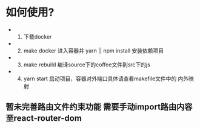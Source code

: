 # 如何使用?
- 1. 下载docker
- 2. make docker 进入容器并 yarn || npm install 安装依赖项目
- 3. make rebuild 编译source下的coffee文件到src下的js
- 4. yarn start 启动项目，容器对外端口具体请查看makefile文件中的 内外映射

## 暂未完善路由文件约束功能 需要手动import路由内容至react-router-dom